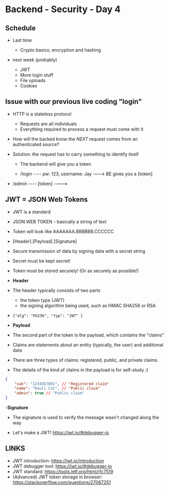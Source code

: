 # Backend - Security - Day 4


## Schedule

- Last time
  - Crypto basics; encryption and hashing

- next week (probably)
  - JWT
  - More login stuff
  - File uploads
  - Cookies


## Issue with our previous live coding "login"

- HTTP is a stateless protocol
  - Requests are all individuals
  - Everything required to process a request must come with it


- How will the backed know the _NEXT_ request comes from an authenticated source?


- Solution: the request has to carry something to identify itself
  - The backend will give you a token

  - /login ---- pw: 123, username: Jay ---> BE gives you a [token]
- /admin ---- [token] ----> 


## JWT = JSON Web Tokens

- JWT is a standard
- JSON WEB TOKEN - basically a string of text
- Token will look like AAAAAAA.BBBBBB.CCCCCC
- [Header].[Payload].[Signature]
- Secure transmission of data by signing data with a secret string
- Secret must be kept secret!
- Token must be stored securely! (Or as securely as possible!)



- **Header**
- The header typically consists of two parts
  - the token type (JWT)
  - the signing algorithm being used, such as HMAC SHA256 or RSA
- `{"alg": "HS256", "typ": "JWT" }`


- **Payload**
- The second part of the token is the payload, which contains the "claims"
- Claims are statements about an entity (typically, the user) and additional data
- There are three types of claims: registered, public, and private claims.
- The details of the kind of claims in the payload is for self-study :) 


```json
{
    "sub": "1234567891", // "Registered claim"
    "name": "Rauli Cat", // "Public claim"
    "admin": true // "Public claim"
}
```


-**Signature**


- The signature is used to verify the message wasn't changed along the way


- Let's make a JWT! https://jwt.io/#debugger-io


## LINKS

- JWT introduction: https://jwt.io/introduction
- JWT debugger tool: https://jwt.io/#debugger-io
- JWT standard: https://tools.ietf.org/html/rfc7519
- (Advanced) JWT token storage in browser: https://stackoverflow.com/questions/27067251
